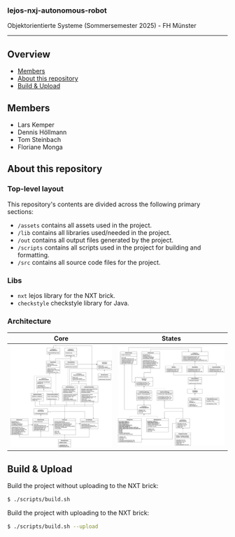 <h3>lejos-nxj-autonomous-robot</h3>
<p>Objektorientierte Systeme (Sommersemester 2025) - FH Münster</p>

---

## Overview

- [Members](https://github.com/fh-dualies/lejos-nxj-autonomous-robot#members)
- [About this repository](https://github.com/fh-dualies/lejos-nxj-autonomous-robot#about-this-repository)
- [Build & Upload](https://github.com/fh-dualies/lejos-nxj-autonomous-robot#build--upload)

## Members

- Lars Kemper
- Dennis Höllmann
- Tom Steinbach
- Floriane Monga

## About this repository

### Top-level layout

This repository's contents are divided across the following primary sections:

- `/assets` contains all assets used in the project.
- `/lib` contains all libraries used/needed in the project.
- `/out` contains all output files generated by the project.
- `/scripts` contains all scripts used in the project for building and formatting.
- `/src` contains all source code files for the project.

### Libs

- `nxt` lejos library for the NXT brick.
- `checkstyle` checkstyle library for Java.

### Architecture

|                               Core                                |                                States                                 |
|:-----------------------------------------------------------------:|:---------------------------------------------------------------------:|
| ![core](/assets/diagrams/class-diagram/core-class-diagram.drawio.svg?raw=true) | ![states](/assets/diagrams/class-diagram/states-class-diagram.drawio.svg?raw=true) |

## Build & Upload

Build the project without uploading to the NXT brick:

```sh
$ ./scripts/build.sh
```

Build the project with uploading to the NXT brick:

```sh
$ ./scripts/build.sh --upload
```